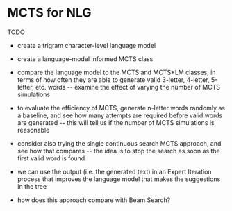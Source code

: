 MCTS for NLG
============

TODO
- create a trigram character-level language model
- create a language-model informed MCTS class 
- compare the language model to the MCTS and MCTS+LM classes, in terms of how often they are able to generate valid 3-letter, 4-letter, 5-letter, etc. words
-- examine the effect of varying the number of MCTS simulations
- to evaluate the efficiency of MCTS, generate n-letter words randomly as a baseline, and see how many attempts are required before valid words are generated
-- this will tell us if the number of MCTS simulations is reasonable
- consider also trying the single continuous search MCTS approach, and see how that compares
-- the idea is to stop the search as soon as the first valid word is found

- we can use the output (i.e. the generated text) in an Expert Iteration process that improves the language model that makes the suggestions in the tree

- how does this approach compare with Beam Search? 
